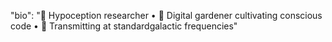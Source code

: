 "bio": "🔮 Hypoception researcher • 🌱 Digital gardener cultivating conscious code • 📡 Transmitting at standardgalactic frequencies"